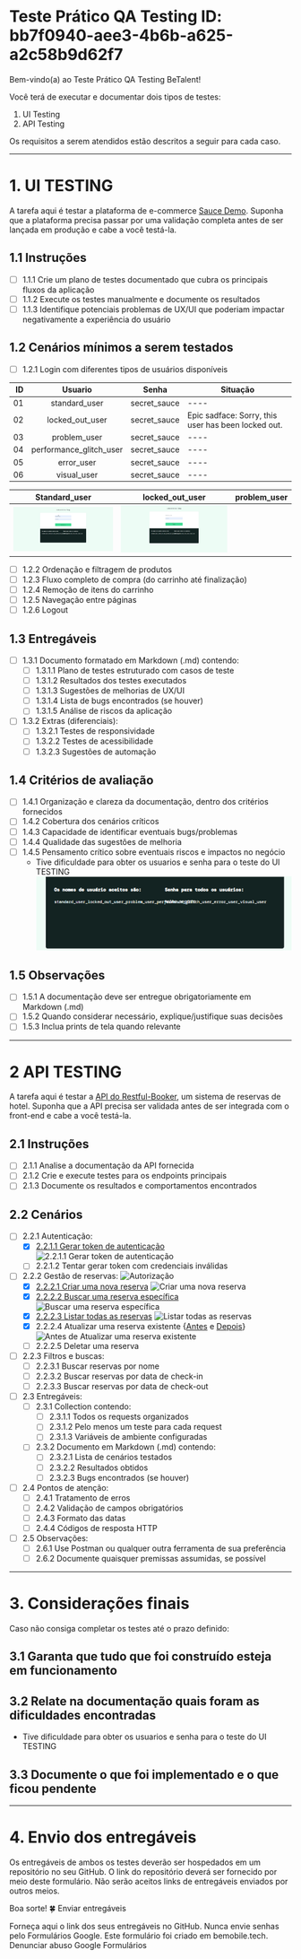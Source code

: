 
# Teste Prático QA Testing ID: bb7f0940-aee3-4b6b-a625-a2c58b9d62f7

Bem-vindo(a) ao Teste Prático QA Testing BeTalent!

Você terá de executar e documentar dois tipos de testes:

1. UI Testing
2. API Testing

Os requisitos a serem atendidos estão descritos a seguir para cada caso.

---------------------------------

# 1. UI TESTING

A tarefa aqui é testar a plataforma de e-commerce [Sauce Demo](https://www.saucedemo.com). Suponha que a plataforma precisa passar por uma validação completa antes de ser lançada em produção e cabe a você testá-la.

## 1.1 Instruções

- [ ] 1.1.1 Crie um plano de testes documentado que cubra os principais fluxos da aplicação
- [ ] 1.1.2 Execute os testes manualmente e documente os resultados
- [ ] 1.1.3 Identifique potenciais problemas de UX/UI que poderiam impactar negativamente a experiência do usuário

## 1.2 Cenários mínimos a serem testados

- [ ] 1.2.1 Login com diferentes tipos de usuários disponíveis

 |ID  |Usuario                   |Senha          |Situação|
 |---:| :---:                    |:---:          |----    |
 |01  |standard_user             |secret_sauce   |----    |
 |02  |locked_out_user           |secret_sauce   |Epic sadface: Sorry, this user has been locked out.   |
 |03  |problem_user              |secret_sauce   |----    |
 |04  |performance_glitch_user   |secret_sauce   |----    |
 |05  |error_user                |secret_sauce   |----    |
 |06  |visual_user               |secret_sauce   |----    |

 |Standard_user|locked_out_user |problem_user|
 |:---:        |:---:           |:---:       |
 |![standard_user](/IMAGEM/2.1%20Cenario%20UI/Login/standard_user.gif)|![locked_out_user](/IMAGEM/2.1%20Cenario%20UI/Login/locked_out_user.gif)||

- [ ] 1.2.2 Ordenação e filtragem de produtos
- [ ] 1.2.3 Fluxo completo de compra (do carrinho até finalização)
- [ ] 1.2.4 Remoção de itens do carrinho
- [ ] 1.2.5 Navegação entre páginas
- [ ] 1.2.6 Logout

## 1.3 Entregáveis

- [ ] 1.3.1 Documento formatado em Markdown (.md) contendo:
  - [ ] 1.3.1.1 Plano de testes estruturado com casos de teste
  - [ ] 1.3.1.2 Resultados dos testes executados
  - [ ] 1.3.1.3 Sugestões de melhorias de UX/UI
  - [ ] 1.3.1.4 Lista de bugs encontrados (se houver)
  - [ ] 1.3.1.5 Análise de riscos da aplicação

- [ ] 1.3.2 Extras (diferenciais):
  - [ ] 1.3.2.1 Testes de responsividade
  - [ ] 1.3.2.2 Testes de acessibilidade
  - [ ] 1.3.2.3 Sugestões de automação

## 1.4 Critérios de avaliação

- [ ] 1.4.1 Organização e clareza da documentação, dentro dos critérios fornecidos
- [ ] 1.4.2 Cobertura dos cenários críticos
- [ ] 1.4.3 Capacidade de identificar eventuais bugs/problemas
- [ ] 1.4.4 Qualidade das sugestões de melhoria
- [ ] 1.4.5 Pensamento crítico sobre eventuais riscos e impactos no negócio
  - Tive  dificuldade  para obter os usuarios e senha para o teste do UI TESTING
    ![alt text](/IMAGEM/3.1%20dificuldade/Usuario%20e%20%20Senha.png)

## 1.5 Observações

- [ ] 1.5.1 A documentação deve ser entregue obrigatoriamente em Markdown (.md)
- [ ] 1.5.2 Quando considerar necessário, explique/justifique suas decisões
- [ ] 1.5.3 Inclua prints de tela quando relevante

---------------------------------

# 2 API TESTING

A tarefa aqui é testar a [API do Restful-Booker](https://restful-booker.herokuapp.com), um sistema de reservas de hotel. Suponha que a API precisa ser validada antes de ser integrada com o front-end e cabe a você testá-la.

## 2.1 Instruções

- [ ] 2.1.1 Analise a documentação da API fornecida
- [ ] 2.1.2 Crie e execute testes para os endpoints principais
- [ ] 2.1.3 Documente os resultados e comportamentos encontrados

## 2.2 Cenários

- [ ] 2.2.1 Autenticação:
  - [X] [2.2.1.1 Gerar token de autenticação](/JSON/2.2%20cenarios%20API/2.2.1.1%20Gerar%20token%20de%20autenticação%20via%20Json.json)
  ![2.2.1.1 Gerar token de autenticação](/IMAGEM/2.2%20cenarios%20API/2.2.1.1%20Gerar%20token%20de%20autenticação.png)
  - [ ] 2.2.1.2 Tentar gerar token com credenciais inválidas

- [ ] 2.2.2 Gestão de reservas:
  ![Autorização](/IMAGEM/2.2%20cenarios%20API/2.2.2%20Gestão%20de%20reservas/Autorização.png)
  - [X] [2.2.2.1 Criar uma nova reserva](/JSON/2-2%20cenarios/2.2.2%20Gestão%20de%20reservas/2.2.2.1%20Criar%20uma%20nova%20reserva.json)
  ![Criar uma nova reserva](/IMAGEM/2.2%20cenarios%20API/2.2.2%20Gestão%20de%20reservas/2.2.2.1%20Criar%20uma%20nova%20reserva.png)
  - [X] [2.2.2.2 Buscar uma reserva específica](/JSON/2-2%20cenarios/2.2.2%20Gestão%20de%20reservas/2.2.2.2%20Buscar%20uma%20reserva%20específica.json)
  ![Buscar uma reserva específica](/IMAGEM/2.2%20cenarios%20API/2.2.2%20Gestão%20de%20reservas/2.2.2.2%20Buscar%20uma%20reserva%20específica.gif)
  - [X] [2.2.2.3 Listar todas as reservas](/JSON/2-2%20cenarios/2.2.2%20Gestão%20de%20reservas/2.2.2.3%20Listar%20todas%20as%20reservas.json)
  ![Listar todas as reservas](/IMAGEM/2.2%20cenarios%20API/2.2.2%20Gestão%20de%20reservas/2.2.2.3%20Listar%20todas%20as%20reservas.gif)
  - [X] 2.2.2.4 Atualizar uma reserva existente {[Antes](/JSON/2-2%20cenarios/2.2.2%20Gestão%20de%20reservas/Antes%202.2.2.4%20Atualizar%20uma%20reserva%20existente.json) e [Depois](/JSON/2-2%20cenarios/2.2.2%20Gestão%20de%20reservas/Depois%202.2.2.4%20Atualizar%20uma%20reserva%20existente.json)}
  ![Antes de Atualizar uma reserva existente](/IMAGEM/2.2%20cenarios%20API/2.2.2%20Gestão%20de%20reservas/Antes%20de%20Atualizar%20uma%20reserva%20existente.png)
  - [ ] 2.2.2.5 Deletar uma reserva

- [ ] 2.2.3 Filtros e buscas:
  - [ ] 2.2.3.1 Buscar reservas por nome
  - [ ] 2.2.3.2 Buscar reservas por data de check-in
  - [ ] 2.2.3.3 Buscar reservas por data de check-out

- [ ] 2.3 Entregáveis:
  - [ ] 2.3.1 Collection contendo:
    - [ ] 2.3.1.1 Todos os requests organizados
    - [ ] 2.3.1.2 Pelo menos um teste para cada request
    - [ ] 2.3.1.3 Variáveis de ambiente configuradas
  - [ ] 2.3.2 Documento em Markdown (.md) contendo:
    - [ ] 2.3.2.1 Lista de cenários testados
    - [ ] 2.3.2.2 Resultados obtidos
    - [ ] 2.3.2.3 Bugs encontrados (se houver)

- [ ] 2.4 Pontos de atenção:
  - [ ] 2.4.1 Tratamento de erros
  - [ ] 2.4.2 Validação de campos obrigatórios
  - [ ] 2.4.3 Formato das datas
  - [ ] 2.4.4 Códigos de resposta HTTP

- [ ] 2.5 Observações:
  - [ ] 2.6.1 Use Postman ou qualquer outra ferramenta de sua preferência
  - [ ] 2.6.2 Documente quaisquer premissas assumidas, se possível

---------------------------------

# 3. Considerações finais

Caso não consiga completar os testes até o prazo definido:

## 3.1 Garanta que tudo que foi construído esteja em funcionamento

## 3.2 Relate na documentação quais foram as dificuldades encontradas

- Tive  dificuldade  para obter os usuarios e senha para o teste do UI TESTING

## 3.3 Documente o que foi implementado e o que ficou pendente

---------------------------------

# 4. Envio dos entregáveis

Os entregáveis de ambos os testes deverão ser hospedados em um repositório no seu GitHub. O link do repositório deverá ser fornecido por meio deste formulário. Não serão aceitos links de entregáveis enviados por outros meios.

Boa sorte! 🍀
Enviar entregáveis

Forneça aqui o link dos seus entregáveis no GitHub.
Nunca envie senhas pelo Formulários Google.
Este formulário foi criado em bemobile.tech. Denunciar abuso
Google Formulários
